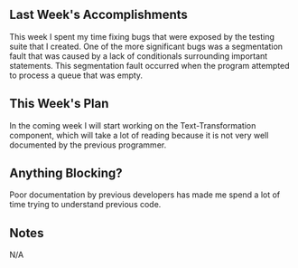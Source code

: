 ## Last Week's Accomplishments

This week I spent my time fixing bugs that were exposed by the testing suite that I created. One of the more significant bugs was a segmentation fault that was caused by a lack of conditionals surrounding important statements. This segmentation fault occurred when the program attempted to process a queue that was empty.

## This Week's Plan

In the coming week I will start working on the Text-Transformation component, which will take a lot of reading because it is not very well documented by the previous programmer.

## Anything Blocking?

Poor documentation by previous developers has made me spend a lot of time trying to understand previous code.

## Notes

N/A

